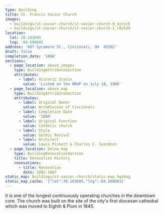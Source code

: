 ```yaml
---
type: Building
title: St. Francis Xavier Church
images:
  - buildings/st-xavier-church/st-xavier-church-0_ojnjc5
  - buildings/st-xavier-church/st-xavier-church-1_rdatd9
location:
  lat: 39.103605
  lng: -84.508691
address: '607 Sycamore St., Cincinnati, OH  45202'
draft: false
completion_date: '1860'
sections:
  - page_location: above_images
    type: BuildingAttributeSection
    attributes:
      - label: Historic Status
        value: 'Listed on the NRHP on July 18, 1980'
  - page_location: above_map
    type: BuildingAttributeSection
    attributes:
      - label: Original Owner
        value: Archdiocese of Cincinnati
      - label: Completion Date
        value: '1860'
      - label: Original Function
        value: Catholic church
      - label: Style
        value: Gothic Revival
      - label: Architect
        value: Lewis Pickett & Charles C. Svendsen
  - page_location: below_map
    type: BuildingRenovationSection
    title: Renovation History
    renovations:
      - title: Renovation
        date: 1882-1887
static_map: buildings/st-xavier-church/static-map_hqo6og
static_map_cache: '{"lat":39.103605,"lng":-84.508691}'
---
```


It is one of the longest continuously operating churches in the downtown core. The church was built on the site of the city's first diocesan cathedral which was moved to Eighth & Plum in 1845.
